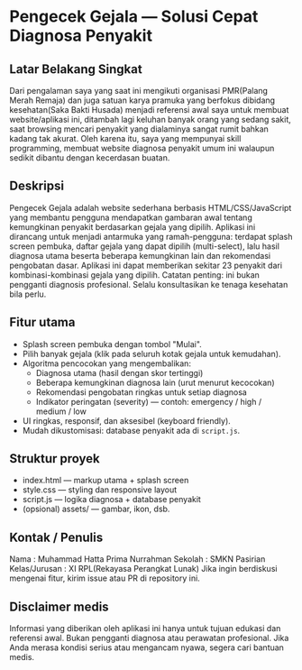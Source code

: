 # Pengecek Gejala — Solusi Cepat Diagnosa Penyakit

Latar Belakang Singkat
------------------------
Dari pengalaman saya yang saat ini mengikuti organisasi PMR(Palang Merah Remaja) dan juga satuan karya pramuka yang berfokus dibidang kesehatan(Saka Bakti Husada) menjadi referensi awal saya untuk membuat website/aplikasi ini, ditambah lagi keluhan banyak orang yang sedang sakit, saat browsing mencari penyakit yang dialaminya sangat rumit bahkan kadang tak akurat. Oleh karena itu, saya yang mempunyai skill programming, membuat website diagnosa penyakit umum ini walaupun sedikit dibantu dengan kecerdasan buatan.

Deskripsi
-----------------
Pengecek Gejala adalah website sederhana berbasis HTML/CSS/JavaScript yang membantu pengguna mendapatkan gambaran awal tentang kemungkinan penyakit berdasarkan gejala yang dipilih. Aplikasi ini dirancang untuk menjadi antarmuka yang ramah-pengguna: terdapat splash screen pembuka, daftar gejala yang dapat dipilih (multi-select), lalu hasil diagnosa utama beserta beberapa kemungkinan lain dan rekomendasi pengobatan dasar. Aplikasi ini dapat memberikan sekitar 23 penyakit dari kombinasi-kombinasi gejala yang dipilih.
Catatan penting: ini bukan pengganti diagnosis profesional. Selalu konsultasikan ke tenaga kesehatan bila perlu.

Fitur utama
-----------
- Splash screen pembuka dengan tombol "Mulai".
- Pilih banyak gejala (klik pada seluruh kotak gejala untuk kemudahan).
- Algoritma pencocokan yang mengembalikan:
  - Diagnosa utama (hasil dengan skor tertinggi)
  - Beberapa kemungkinan diagnosa lain (urut menurut kecocokan)
  - Rekomendasi pengobatan ringkas untuk setiap diagnosa
  - Indikator peringatan (severity) — contoh: emergency / high / medium / low
- UI ringkas, responsif, dan aksesibel (keyboard friendly).
- Mudah dikustomisasi: database penyakit ada di `script.js`.

Struktur proyek
---------------
- index.html — markup utama + splash screen
- style.css — styling dan responsive layout
- script.js — logika diagnosa + database penyakit
- (opsional) assets/ — gambar, ikon, dsb.

Kontak / Penulis
----------------
Nama : Muhammad Hatta Prima Nurrahman
Sekolah : SMKN Pasirian
Kelas/Jurusan : XI RPL(Rekayasa Perangkat Lunak)
Jika ingin berdiskusi mengenai fitur, kirim issue atau PR di repository ini.

Disclaimer medis
----------------
Informasi yang diberikan oleh aplikasi ini hanya untuk tujuan edukasi dan referensi awal. Bukan pengganti diagnosa atau perawatan profesional. Jika Anda merasa kondisi serius atau mengancam nyawa, segera cari bantuan medis.
